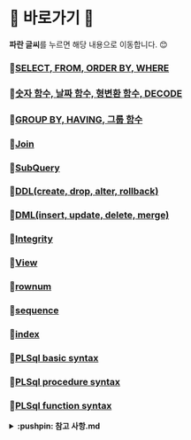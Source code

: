 # :cherry_blossom: 바로가기 :cherry_blossom:
**파란 글씨**를 누르면 해당 내용으로 이동합니다. 😊

### :pushpin:[SELECT, FROM, ORDER BY, WHERE](./01SELECT_FROM_ORDERBY_WHERE.sql)

### :pushpin:[숫자 함수, 날짜 함수, 형변환 함수, DECODE](./02Functions.sql)

### :pushpin:[GROUP BY, HAVING, 그룹 함수](./03SelectGroupFunction.sql)

### :pushpin:[Join](./06Join.sql)

### :pushpin:[SubQuery](./05SubQuery.sql)

### :pushpin:[DDL(create, drop, alter, rollback)](./06DDL.sql)

### :pushpin:[DML(insert, update, delete, merge)](./07DML.sql)

### :pushpin:[Integrity](./08Integrity.sql)

### :pushpin:[View](./09View.sql)

### :pushpin:[rownum](./10Rownum.sql)

### :pushpin:[sequence](./11Sequence.sql)

### :pushpin:[index](./12Index.sql)

### :pushpin:[PLSql basic syntax](./13PLSql_Syntax_basic.sql)

### :pushpin:[PLSql procedure syntax](./14PLSqlProcedure.sql)

### :pushpin:[PLSql function syntax](./15PLSqlFunction.sql)

<details>
    <summary><strong>:pushpin: 참고 사항.md</strong></summary><br>
    &nbsp;&nbsp;&nbsp;&nbsp;&nbsp;&nbsp;- 참고 사이트<br>
    &nbsp;&nbsp;&nbsp;&nbsp;&nbsp;&nbsp;- 문자 입력시 주의사항<br>
    &nbsp;&nbsp;&nbsp;&nbsp;&nbsp;&nbsp;- 부정 연산자<br>
    &nbsp;&nbsp;&nbsp;&nbsp;&nbsp;&nbsp;- 화면 설정<br>
    &nbsp;&nbsp;&nbsp;&nbsp;&nbsp;&nbsp;- dual 테이블<br>
    &nbsp;&nbsp;&nbsp;&nbsp;&nbsp;&nbsp;- 별칭<br>
    &nbsp;&nbsp;&nbsp;&nbsp;&nbsp;&nbsp;- nvl 함수<br>
    &nbsp;&nbsp;&nbsp;&nbsp;&nbsp;&nbsp;- 불필요한 table 삭제 명령어<br>
    &nbsp;&nbsp;&nbsp;&nbsp;&nbsp;&nbsp;- 데이터 타입<br>
    &nbsp;&nbsp;&nbsp;&nbsp;&nbsp;&nbsp;- REM(주석)<br>
    &nbsp;&nbsp;&nbsp;&nbsp;&nbsp;&nbsp;- 실행 속도 확인 명령어<br>
</details>
